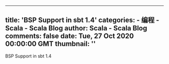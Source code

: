 
---
title: 'BSP Support in sbt 1.4'
categories: 
    - 编程
    - Scala - Scala Blog
author: Scala - Scala Blog
comments: false
date: Tue, 27 Oct 2020 00:00:00 GMT
thumbnail: ''
---

<div>   
BSP Support in sbt 1.4  
</div>
            
